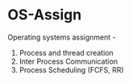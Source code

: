 # OS-Assign
Operating systems assignment - 
1. Process and thread creation 
2. Inter Process Communication 
3. Process Scheduling (FCFS, RR) 
